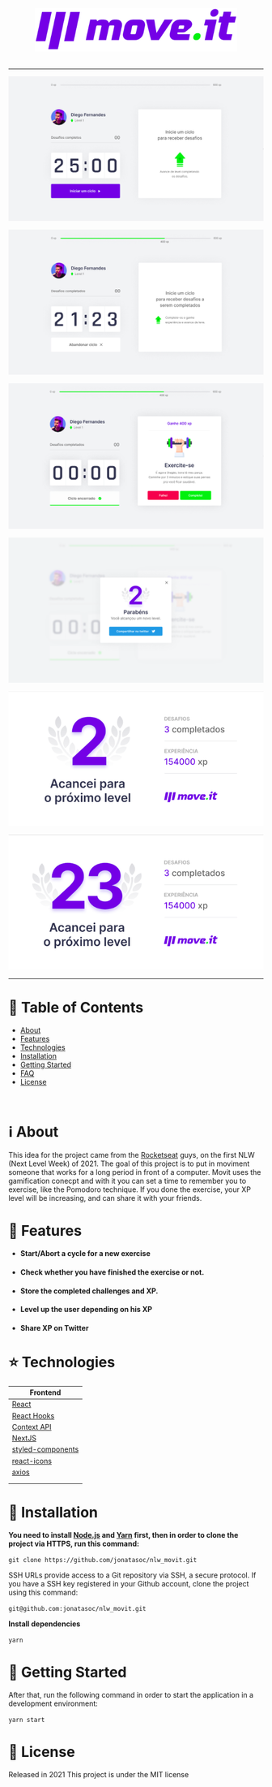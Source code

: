 <div align="center">
    <img alt="Movit" title="Movit" width="400" src="docs/logo2.png" />
    <br>
    <br>
</div>

---

<p align="center">
   <img src="docs/movit1.png" width="auto"/>
</p>
<p align="center">
   <img src="docs/movit2.png" width="auto"/>
</p>
<p align="center">
   <img src="docs/movit3.png" width="auto"/>
</p>
<p align="center">
   <img src="docs/movit4.png" width="auto"/>
</p>
<p align="center">
   <img src="docs/movit5.png" width="auto"/>
</p>
<p align="center">
   <img src="docs/movit6.png" width="auto"/>
</p>

---

# :pushpin: Table of Contents

- [About](#information_source-about)
- [Features](#rocket-features)
- [Technologies](#star-technologies)
- [Installation](#construction_worker-installation)
- [Getting Started](#runner-getting-started)
- [FAQ](#postbox-faq)
- [License](#closed_book-license)

<br />

# :information_source: About

This idea for the project came from the [Rocketseat](https://rocketseat.com.br/) guys, on the first NLW (Next Level Week) of 2021.
The goal of this project is to put in moviment someone that works for a long period in front of a computer.
Movit uses the gamification conecpt and with it you can set a time to remember you to exercise, like the Pomodoro technique. If you done the exercise, your XP level will be increasing, and can share it with your friends.

# :rocket: Features

- #### Start/Abort a cycle for a new exercise
- #### Check whether you have finished the exercise or not.
- #### Store the completed challenges and XP.
- #### Level up the user depending on his XP
- #### Share XP on Twitter

# :star: Technologies

| Frontend                                                  |
| --------------------------------------------------------- |
| [React](https://reactjs.org/)                             |
| [React Hooks](https://reactjs.org/)                       |
| [Context API](https://reactjs.org/)                       |
| [NextJS](https://nextjs.org/)                             |
| [styled-components](https://styled-components.com/)       |
| [react-icons](https://react-icons.github.io/react-icons/) |
| [axios](https://github.com/axios/axios)                   |
|                                                           |
|                                                           |

# :construction_worker: Installation

**You need to install [Node.js](https://nodejs.org/en/download/) and [Yarn](https://yarnpkg.com/) first, then in order to clone the project via HTTPS, run this command:**

`git clone https://github.com/jonatasoc/nlw_movit.git`

SSH URLs provide access to a Git repository via SSH, a secure protocol. If you have a SSH key registered in your Github account, clone the project using this command:

`git@github.com:jonatasoc/nlw_movit.git`

**Install dependencies**

`yarn`

# :runner: Getting Started

After that, run the following command in order to start the application in a development environment:

`yarn start`

# :closed_book: License

Released in 2021
This project is under the MIT license
